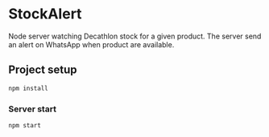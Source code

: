 # StockAlert

Node server watching Decathlon stock for a given product.
The server send an alert on WhatsApp when product are available.

## Project setup
```sh
npm install
```

### Server start
```sh
npm start
```
